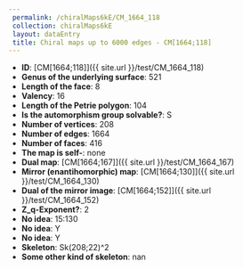 ```yaml
--- 
 permalink: /chiralMaps6kE/CM_1664_118 
 collection: chiralMaps6kE
 layout: dataEntry
 title: Chiral maps up to 6000 edges - CM[1664;118]
---
```


- **ID**: [CM[1664;118]]({{ site.url }}/test/CM_1664_118)
- **Genus of the underlying surface**: 521
- **Length of the face**: 8
- **Valency**: 16
- **Length of the Petrie polygon**: 104
- **Is the automorphism group solvable?**: S
- **Number of vertices**: 208
- **Number of edges**: 1664
- **Number of faces**: 416
- **The map is self-**: none
- **Dual map**: [CM[1664;167]]({{ site.url }}/test/CM_1664_167)
- **Mirror (enantihomorphic) map**: [CM[1664;130]]({{ site.url }}/test/CM_1664_130)
- **Dual of the mirror image**: [CM[1664;152]]({{ site.url }}/test/CM_1664_152)
- **Z_q-Exponent?**: 2
- **No idea**:  15:130
- **No idea**: Y
- **No idea**: Y
- **Skeleton**: Sk(208;22)^2
- **Some other kind of skeleton**: nan
